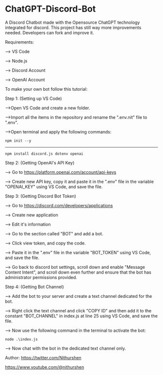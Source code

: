 # ChatGPT-Discord-Bot
A Discord Chatbot made with the Opensource ChatGPT technology integrated for discord. This project has still way more improvements needed. Developers can fork and improve it.

Requirements:

--> VS Code

--> Node.js

--> Discord Account

--> OpenAI Account


To make your own bot follow this tutorial:


Step 1: (Setting up VS Code)

-->Open VS Code and create a new folder.

-->Import all the items in the repository and rename the ".env.nit" file to ".env".

-->Open terminal and apply the following commands:

    npm init --y
				
--------------------------------------

    npm install discord.js dotenv openai
        
  Step 2: (Getting OpenAI's API Key)
  
  --> Go to https://platform.openai.com/account/api-keys
  
  --> Create new API key, copy it and paste it in the ".env" file in the variable "OPENAI_KEY" using VS Code, and save the file.
  
  
  Step 3: (Getting Discord Bot Token)
  
  --> Go to https://discord.com/developers/applications
  
  --> Create new application
  
  --> Edit it's information
  
  --> Go to the section called "BOT" and add a bot.
  
  --> Click view token, and copy the code.
  
  --> Paste it in the ".env" file in the variable "BOT_TOKEN" using VS Code, and save the file.

--> Go back to discord bot settings, scroll down and enable "Message Content Intent", and scroll down even further and ensure that the bot has administrator permissions provided.
  
  
  Step 4: (Getting Bot Channel)
  
  --> Add the bot to your server and create a text channel dedicated for the bot.
  
  --> Right click the text channel and click "COPY ID" and then add it to the constant "BOT_CHANNEL" in index.js at line 25 using VS Code, and save the file.
  
  --> Now use the following command in the terminal to activate the bot:
  

    node .\index.js

--> Now chat with the bot in the dedicated text channel only.

Author: https://twitter.com/Nithurshen

https://www.youtube.com/@nithurshen
  
  
  
